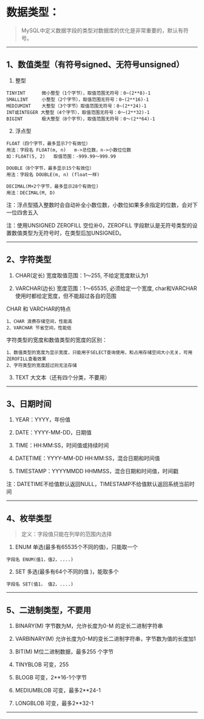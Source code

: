 # 数据类型：
> MySQL中定义数据字段的类型对数据库的优化是非常重要的，默认有符号。
---


## 1、数值类型（有符号signed、无符号unsigned）

1. 整型
```
TINYINT      微小整型（1个字节），取值范围无符号：0~(2**8)-1
SMALLINT     小整型（2个字节），取值范围无符号：0~(2**16)-1
MEDIUMINT    大整型（3个字节）取值范围无符号：0~(2**24)-1
INT或INTEGER 大整型（4个字节），取值范围无符号：0～(2**32)-1
BIGINT       极大整型（8个字节），取值范围无符号：0～(2**64)-1
```

2. 浮点型
```
FLOAT（四个字节，最多显示7个有效位）
用法：字段名 FLOAT(m, n)   m->总位数，n->小数位位数
如：FLOAT(5, 2)   取值范围：-999.99～999.99

DOUBLE（8个字节，最多显示15个有效位）
用法：字段名 DOUBLE(m, n) (float一样)

DECIMAL(M+2个字节，最多显示28个有效位)
用法：DECIMAL(M, D)
```

注：浮点型插入整数时会自动补全小数位数，小数位如果多余指定的位数，会对下一位四舍五入

注：使用UNSIGNED ZEROFILL 空位补0，ZEROFILL 字段默认是无符号类型的设置数值类型为无符号时，在类型后加UNSIGNED。

---


## 2、字符类型

1. CHAR(定长) 宽度取值范围：1～255, 不给定宽度默认为1

2. VARCHAR(边长) 宽度范围：1～65535, 必须给定一个宽度, char和VARCHAR使用时都给定宽度，但不能超过各自的范围

CHAR 和 VARCHAR的特点
```
1、CHAR 浪费存储空间，性能高
2、VARCHAR 节省空间，性能低
```

字符类型的宽度和数值类型的宽度的区别：
```
1、数值类型的宽度为显示宽度，只能用于SELECT查询使用，和占用存储空间大小无关，可用ZEROFILL查看效果
2、字符类型的宽度超过则无法存储
```

3. TEXT 大文本（还有四个分类，不要用）
---


## 3、日期时间

1. YEAR：YYYY，年份值

2. DATE：YYYY-MM-DD，日期值

3. TIME：HH:MM:SS，时间值或持续时间

4. DATETIME：YYYY-MM-DD HH:MM:SS，混合日期和时间值

5. TIMESTAMP：YYYYMMDD HHMMSS，混合日期和时间值，时间戳

注：DATETIME不给值默认返回NULL，TIMESTAMP不给值默认返回系统当前时间

---


## 4、枚举类型
> 定义：字段值只能在列举的范围内选择

1. ENUM 单选(最多有65535个不同的值)，只能取一个
```
字段名 ENUM(值1，值2，....)
```

2. SET 多选(最多有64个不同的值 )，能取多个
```
字段名 SET(值1， 值2，....)
```
---


## 5、二进制类型，不要用

1. BINARY(M)     字节数为M，允许长度为0-M 的定长二进制字符串

2. VARBINARY(M)  允许长度为0-M的变长二进制字符串，字节数为值的长度加1

3. BIT(M)     M位二进制数据，最多255 个字节

4. TINYBLOB   可变，255

5. BLOGB      可变，2**16-1个字节

6. MEDIUMBLOB   可变，最多2**24-1

7. LONGBLOB     可变，最多2**32-1
---
